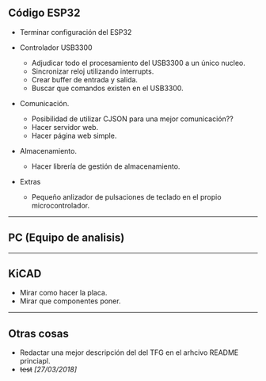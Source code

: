 ## Código ESP32
* Terminar configuración del ESP32
* Controlador USB3300
  * Adjudicar todo el procesamiento del USB3300 a un único nucleo.
  * Sincronizar reloj utilizando interrupts.
  * Crear buffer de entrada y salida.
  * Buscar que comandos existen en el USB3300.
* Comunicación.
  * Posibilidad de utilizar CJSON para una mejor comunicación??
  * Hacer servidor web.
  * Hacer página web simple.
* Almacenamiento.
  * Hacer librería de gestión de almacenamiento.
  
* Extras
  * Pequeño anlizador de pulsaciones de teclado en el propio microcontrolador.

___
## PC (Equipo de analisis)
___
## KiCAD
* Mirar como hacer la placa.
* Mirar que componentes poner.
___
## Otras cosas
* Redactar una mejor descripción del del TFG en el arhcivo README princiapl.
* ~~test~~ _[27/03/2018]_